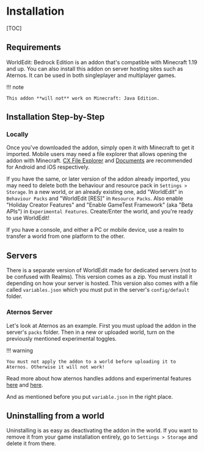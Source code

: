 # Installation

[TOC]

## Requirements

WorldEdit: Bedrock Edition is an addon that's compatible with Minecraft 1.19 and up. You can also install this addon on server hosting sites such as Aternos. It can be used in both singleplayer and multiplayer games.

!!! note

    This addon **will not** work on Minecraft: Java Edition.

## Installation Step-by-Step

### Locally

Once you've downloaded the addon, simply open it with Minecraft to get it imported. Mobile users may need a file explorer that allows opening the addon with Minecraft. [CX File Explorer](https://play.google.com/store/apps/details?id=com.cxinventor.file.explorer) and [Documents](https://itunes.apple.com/app/id364901807) are recommended for Android and iOS respectively.

If you have the same, or later version of the addon already imported, you may need to delete both the behaviour and resource pack in `Settings > Storage`. In a new world, or an already existing one, add "WorldEdit" in `Behaviour Packs` and "WorldEdit [RES]" in `Resource Packs`. Also enable "Holiday Creator Features" and "Enable GameTest Framework" (aka "Beta APIs") in `Experimental Features`. Create/Enter the world, and you're ready to use WorldEdit!

If you have a console, and either a PC or mobile device, use a realm to transfer a world from one platform to the other.

## Servers

There is a separate version of WorldEdit made for dedicated servers (not to be confused with Realms). This version comes as a zip. You must install it depending on how your server is hosted.
This version also comes with a file called `variables.json` which you must put in the server's `config/default` folder.

### Aternos Server

Let's look at Aternos as an example. First you must upload the addon in the server's `packs` folder. Then in a new or uploaded world, turn on the previously mentioned experimental toggles.

!!! warning

    You must not apply the addon to a world before uploading it to Aternos. Otherwise it will not work!

Read more about how aternos handles addons and experimental features [here](https://support.aternos.org/hc/en-us/articles/360042095232-Installing-Addons-Minecraft-Bedrock-Edition-) and [here](https://support.aternos.org/hc/en-us/articles/4407553257873-Enabling-experimental-gameplay-Minecraft-Bedrock-Edition-).

And as mentioned before you put `variable.json` in the right place.

## Uninstalling from a world

Uninstalling is as easy as deactivating the addon in the world. If you want to remove it from your game installation entirely, go to `Settings > Storage` and delete it from there.